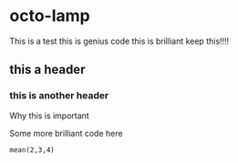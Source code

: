# octo-lamp
This is a test
this is genius code
this is brilliant keep this!!!!
## this a header

### this is another header

Why this is important

Some more brilliant code here

```{r}
mean(2,3,4)
```
